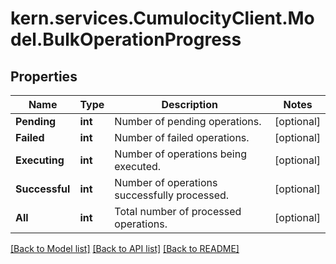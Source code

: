 
# kern.services.CumulocityClient.Model.BulkOperationProgress

## Properties

Name | Type | Description | Notes
------------ | ------------- | ------------- | -------------
**Pending** | **int** | Number of pending operations. | [optional] 
**Failed** | **int** | Number of failed operations. | [optional] 
**Executing** | **int** | Number of operations being executed. | [optional] 
**Successful** | **int** | Number of operations successfully processed. | [optional] 
**All** | **int** | Total number of processed operations. | [optional] 

[[Back to Model list]](../README.md#documentation-for-models)
[[Back to API list]](../README.md#documentation-for-api-endpoints)
[[Back to README]](../README.md)

